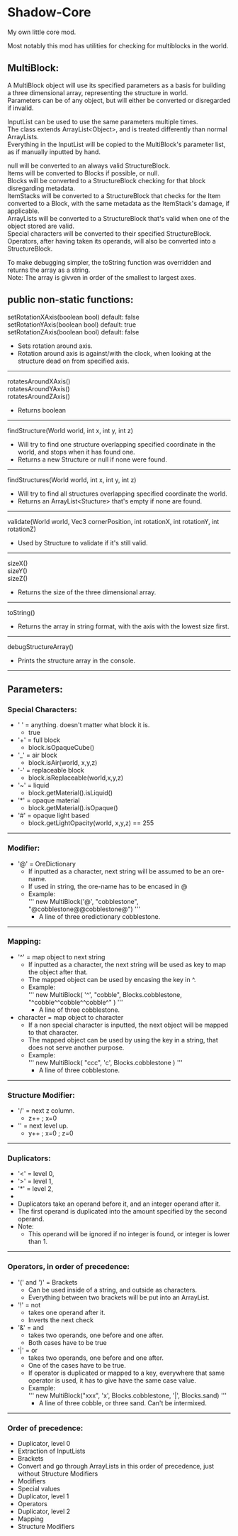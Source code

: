# Shadow-Core
My own little core mod.

Most notably this mod has utilities for checking for multiblocks in the world.


## MultiBlock:

A MultiBlock object will use its specified parameters as a basis for building a three dimensional array, representing the structure in world.  
Parameters can be of any object, but will either be converted or disregarded if invalid.

InputList can be used to use the same parameters multiple times.  
The class extends ArrayList\<Object\>, and is treated differently than normal ArrayLists.  
Everything in the InputList will be copied to the MultiBlock's parameter list, as if manually inputted by hand.  

null will be converted to an always valid StructureBlock.  
Items will be converted to Blocks if possible, or null.  
Blocks will be converted to a StructureBlock checking for that block disregarding metadata.  
ItemStacks will be converted to a StructureBlock that checks for the Item converted to a Block, with the same metadata as the ItemStack's damage, if applicable.  
ArrayLists will be converted to a StructureBlock that's valid when one of the object stored are valid.  
Special characters will be converted to their specified StructureBlock.  
Operators, after having taken its operands, will also be converted into a StructureBlock.  

To make debugging simpler, the toString function was overridden and returns the array as a string.  
Note: The array is givven in order of the smallest to largest axes.  


## public non-static functions:

setRotationXAxis(boolean bool)  default: false  
setRotationYAxis(boolean bool)  default: true  
setRotationZAxis(boolean bool)  default: false  
  * Sets rotation around axis.  
  * Rotation around axis is against/with the clock, when looking at the structure dead on from specified axis.  

---

rotatesAroundXAxis()  
rotatesAroundYAxis()  
rotatesAroundZAxis()  
  * Returns boolean  

---

findStructure(World world, int x, int y, int z)  
  * Will try to find one structure overlapping specified coordinate in the world, and stops when it has found one.  
  * Returns a new Structure or null if none were found.  

---

findStructures(World world, int x, int y, int z)  
  * Will try to find all structures overlapping specified coordinate the world.  
  * Returns an ArrayList\<Stucture\> that's empty if none are found.  

---

validate(World world, Vec3 cornerPosition, int rotationX, int rotationY, int rotationZ)  
  * Used by Structure to validate if it's still valid.  

---

sizeX()  
sizeY()  
sizeZ()  
  * Returns the size of the three dimensional array.  

---

toString()  
  * Returns the array in string format, with the axis with the lowest size first.  

---

debugStructureArray()  
  * Prints the structure array in the console.  

---


## Parameters:  

### Special Characters:  
  * ' ' = anything. doesn\'t matter what block it is.  
    * true  
  * '+' = full block  
    * block.isOpaqueCube()  
  * '_' = air block  
    * block.isAir(world, x,y,z)  
  * '-' = replaceable block  
    * block.isReplaceable(world,x,y,z)  
  * '~' = liquid  
    * block.getMaterial().isLiquid()  
  * '*' = opaque material  
    * block.getMaterial().isOpaque()  
  * '#' = opaque light based  
    * block.getLightOpacity(world, x,y,z) == 255  
    
---

### Modifier:  
  * '@' = OreDictionary  
    * If inputted as a character, next string will be assumed to be an ore-name.    
    * If used in string, the ore-name has to be encased in @  
    * Example:  
      ''' new MultiBlock('@', "cobblestone", "@cobblestone@@cobblestone@") '''
      * A line of three oredictionary cobblestone.
   
---

### Mapping:  
  * '^' = map object to next string  
    * If inputted as a character, the next string will be used as key to map the object after that.  
    * The mapped object can be used by encasing the key in ^. 
    * Example:  
      ''' new MultiBlock( '^', "cobble", Blocks.cobblestone, "^cobble^^cobble^^cobble^" ) '''  
      * A line of three cobblestone.  
  * character = map object to character  
    * If a non special character is inputted, the next object will be mapped to that character.  
    * The mapped object can be used by using the key in a string, that does not serve another purpose.  
    * Example:  
      ''' new MultiBlock( "ccc", 'c', Blocks.cobblestone ) '''  
      * A line of three cobblestone.  

---
    
### Structure Modifier:  
  * '/' = next z column.  
    * z++ ; x=0  
  * '\' = next level up.  
    * y++ ; x=0 ; z=0  

---

### Duplicators:  
  * '<' = level 0,  
  * '>' = level 1,  
  * '*' = level 2,  
  *          
  * Duplicators take an operand before it, and an integer operand after it.  
  * The first operand is duplicated into the amount specified by the second operand.  
  * Note:  
    * This operand will be ignored if no integer is found, or integer is lower than 1.  

---

### Operators, in order of precedence:  
  * '(' and ')' = Brackets  
    * Can be used inside of a string, and outside as characters.  
    * Everything between two brackets will be put into an ArrayList.  
  * '!' = not       
    * takes one operand after it.  
    * Inverts the next check  
  * '&' = and       
    * takes two operands, one before and one after.  
    * Both cases have to be true  
  * '|' = or        
    * takes two operands, one before and one after.  
    * One of the cases have to be true.  
    * If operator is duplicated or mapped to a key, everywhere that same operator is used, it has to give have the same case value.  
    * Example:  
      ''' new MultiBlock("xxx", 'x', Blocks.cobblestone, '|', Blocks.sand) '''  
      * A line of three cobble, or three sand. Can't be intermixed.  

---

### Order of precedence:  
  * Duplicator, level 0  
  * Extraction of InputLists  
  * Brackets  
  * Convert and go through ArrayLists in this order of precedence, just without Structure Modifiers  
  * Modifiers  
  * Special values  
  * Duplicator, level 1  
  * Operators  
  * Duplicator, level 2  
  * Mapping  
  * Structure Modifiers  

